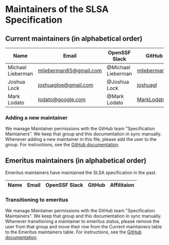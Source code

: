 # Maintainers of the SLSA Specification

## Current maintainers (in alphabetical order)

| Name | Email | OpenSSF Slack | GitHub | Affilitaion |
| --- | --- | --- | --- | --- |
| Michael Lieberman | mlieberman85@gmail.com | @Michael Lieberman | [mlieberman85](https://github.com/mlieberman85) | Kusari |
| Joshua Lock | joshuagloe@gmail.com | @Joshua Lock |  [joshuagl](https://github.com/joshuagl) | Verizon |
| Mark Lodato | lodato@google.com |  @Mark Lodato | [MarkLodato](https://github.com/MarkLodato) | Google |

### Adding a new maintainer

We manage Maintainer permissions with the GitHub team "Specification
Maintainers". We keep that group and this documentation in sync manually.
Whenever adding a new maintainer in this file, please add the user to the group.
For instructions, see the [GitHub documentation](https://docs.github.com/en/organizations/organizing-members-into-teams/adding-organization-members-to-a-team).

## Emeritus maintainers (in alphabetical order)

Emeritus maintainers have maintained the SLSA specification in the past.

| Name | Email | OpenSSF Slack | GitHub | Affilitaion |
| --- | --- | --- | --- | --- |

### Transitioning to emeritus

We manage Maintainer permissions with the GitHub team "Specification
Maintainers". We keep that group and this documentation in sync manually.
Whenever transitioning a maintainer to emeritus status, please remove the user
from that group and move their row from the Current maintainers table to the
Emeritus maintainers table. For instructions, see the [GitHub documentation](https://docs.github.com/en/organizations/organizing-members-into-teams/removing-organization-members-from-a-team).
